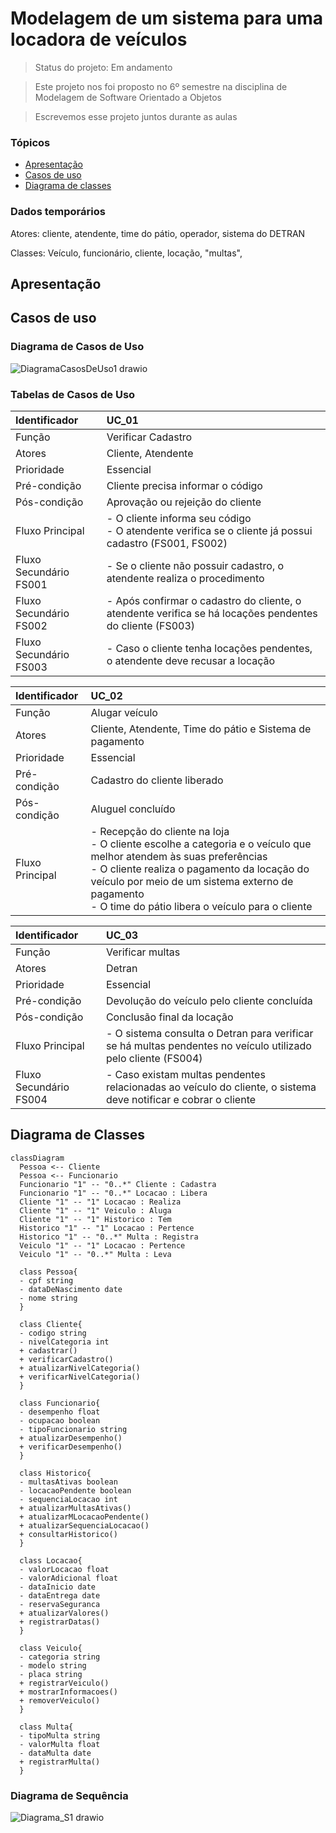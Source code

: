 # Modelagem de um sistema para uma locadora de veículos

> Status do projeto: Em andamento

> Este projeto nos foi proposto no 6º semestre na disciplina de Modelagem de Software Orientado a Objetos

> Escrevemos esse projeto juntos durante as aulas

### Tópicos

- [Apresentação](#apresentação)
- [Casos de uso](#casos-de-uso)
- [Diagrama de classes](#diagrama-de-classes)

### Dados temporários

Atores: cliente, atendente, time do pátio, operador, sistema do DETRAN

Classes: Veículo, funcionário, cliente, locação, "multas", 

## Apresentação 

## Casos de uso
### Diagrama de Casos de Uso

![DiagramaCasosDeUso1 drawio](https://github.com/user-attachments/assets/dd40e553-8912-4f22-a0a3-304fb378ef0e)

### Tabelas de Casos de Uso
| Identificador          | UC_01                                                                                                     |
| :----------------------| :---------------------------------------------------------------------------------------------------------|
| Função                 | Verificar Cadastro                                                                                        |
| Atores                 | Cliente, Atendente                                                                                      |
| Prioridade             | Essencial                                                                                                 |     
| Pré-condição           | Cliente precisa informar o código                                                                         |
| Pós-condição           | Aprovação ou rejeição do cliente                                                                          |
| Fluxo Principal        | - O cliente informa seu código <br> - O atendente verifica se o cliente já possui cadastro (FS001, FS002) |
| Fluxo Secundário FS001 | - Se o cliente não possuir cadastro, o atendente realiza o procedimento                                   |
| Fluxo Secundário FS002 | - Após confirmar o cadastro do cliente, o atendente verifica se há locações pendentes do cliente (FS003)  |
| Fluxo Secundário FS003 | - Caso o cliente tenha locações pendentes, o atendente deve recusar a locação                             |

| Identificador   | UC_02                                                                               |
| :---------------| :-----------------------------------------------------------------------------------|
| Função          | Alugar veículo                                                                      |
| Atores          | Cliente, Atendente, Time do pátio e Sistema de pagamento                            |
| Prioridade      | Essencial                                                                           |     
| Pré-condição    | Cadastro do cliente liberado                                                        |
| Pós-condição    | Aluguel concluído                                                                   |
| Fluxo Principal | - Recepção do cliente na loja <br> - O cliente escolhe a categoria e o veículo que melhor atendem às suas preferências <br> - O cliente realiza o pagamento da locação do veículo por meio de um sistema externo de pagamento <br> - O time do pátio libera o veículo para o cliente |

| Identificador          | UC_03                                                                                                           |
| :----------------------| :---------------------------------------------------------------------------------------------------------------|
| Função                 | Verificar multas                                                                                                |
| Atores                 | Detran                                                                                                          |
| Prioridade             | Essencial                                                                                                       |     
| Pré-condição           | Devolução do veículo pelo cliente concluída                                                                     |
| Pós-condição           | Conclusão final da locação                                                                                      |
| Fluxo Principal        | - O sistema consulta o Detran para verificar se há multas pendentes no veículo utilizado pelo cliente (FS004)   |
| Fluxo Secundário FS004 | - Caso existam multas pendentes relacionadas ao veículo do cliente, o sistema deve notificar e cobrar o cliente |

## Diagrama de Classes

```mermaid
classDiagram
  Pessoa <-- Cliente
  Pessoa <-- Funcionario
  Funcionario "1" -- "0..*" Cliente : Cadastra
  Funcionario "1" -- "0..*" Locacao : Libera
  Cliente "1" -- "1" Locacao : Realiza
  Cliente "1" -- "1" Veiculo : Aluga
  Cliente "1" -- "1" Historico : Tem
  Historico "1" -- "1" Locacao : Pertence
  Historico "1" -- "0..*" Multa : Registra
  Veiculo "1" -- "1" Locacao : Pertence
  Veiculo "1" -- "0..*" Multa : Leva

  class Pessoa{
  - cpf string
  - dataDeNascimento date
  - nome string
  }

  class Cliente{
  - codigo string
  - nivelCategoria int
  + cadastrar()
  + verificarCadastro()
  + atualizarNivelCategoria()
  + verificarNivelCategoria()
  }

  class Funcionario{
  - desempenho float
  - ocupacao boolean
  - tipoFuncionario string
  + atualizarDesempenho()
  + verificarDesempenho()
  }

  class Historico{
  - multasAtivas boolean
  - locacaoPendente boolean
  - sequenciaLocacao int
  + atualizarMultasAtivas()
  + atualizarMLocacaoPendente()
  + atualizarSequenciaLocacao()
  + consultarHistorico()
  }

  class Locacao{
  - valorLocacao float
  - valorAdicional float
  - dataInicio date
  - dataEntrega date
  - reservaSeguranca
  + atualizarValores()
  + registrarDatas()
  }

  class Veiculo{
  - categoria string
  - modelo string
  - placa string
  + registrarVeiculo()
  + mostrarInformacoes()
  + removerVeiculo()
  }

  class Multa{
  - tipoMulta string
  - valorMulta float
  - dataMulta date
  + registrarMulta()
  }
```

### Diagrama de Sequência
![Diagrama_S1 drawio](https://github.com/user-attachments/assets/b4120673-ab19-49c8-92a5-623b6ef151da)



